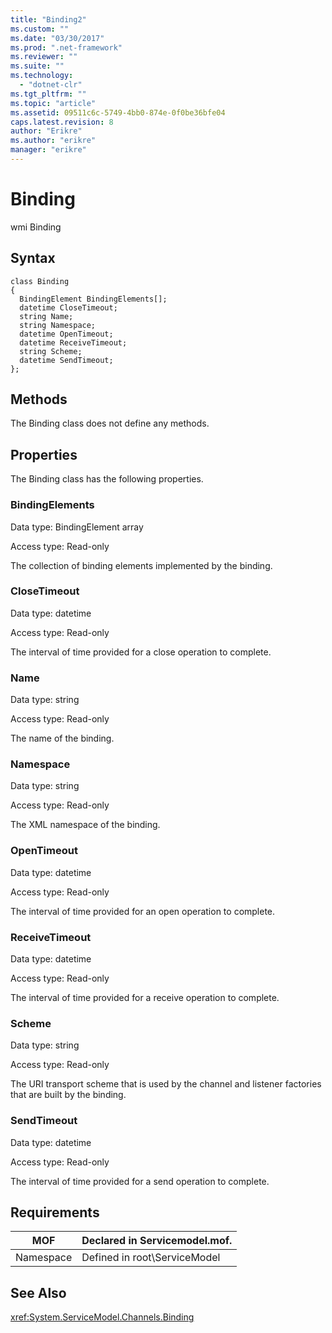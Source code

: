 ```yaml
---
title: "Binding2"
ms.custom: ""
ms.date: "03/30/2017"
ms.prod: ".net-framework"
ms.reviewer: ""
ms.suite: ""
ms.technology: 
  - "dotnet-clr"
ms.tgt_pltfrm: ""
ms.topic: "article"
ms.assetid: 09511c6c-5749-4bb0-874e-0f0be36bfe04
caps.latest.revision: 8
author: "Erikre"
ms.author: "erikre"
manager: "erikre"
---
```

# Binding
wmi Binding  
  
## Syntax  
  
```  
class Binding  
{  
  BindingElement BindingElements[];  
  datetime CloseTimeout;  
  string Name;  
  string Namespace;  
  datetime OpenTimeout;  
  datetime ReceiveTimeout;  
  string Scheme;  
  datetime SendTimeout;  
};  
```  
  
## Methods  
 The Binding class does not define any methods.  
  
## Properties  
 The Binding class has the following properties.  
  
### BindingElements  
 Data type: BindingElement array  
  
 Access type: Read-only  
  
 The collection of binding elements implemented by the binding.  
  
### CloseTimeout  
 Data type: datetime  
  
 Access type: Read-only  
  
 The interval of time provided for a close operation to complete.  
  
### Name  
 Data type: string  
  
 Access type: Read-only  
  
 The name of the binding.  
  
### Namespace  
 Data type: string  
  
 Access type: Read-only  
  
 The XML namespace of the binding.  
  
### OpenTimeout  
 Data type: datetime  
  
 Access type: Read-only  
  
 The interval of time provided for an open operation to complete.  
  
### ReceiveTimeout  
 Data type: datetime  
  
 Access type: Read-only  
  
 The interval of time provided for a receive operation to complete.  
  
### Scheme  
 Data type: string  
  
 Access type: Read-only  
  
 The URI transport scheme that is used by the channel and listener factories that are built by the binding.  
  
### SendTimeout  
 Data type: datetime  
  
 Access type: Read-only  
  
 The interval of time provided for a send operation to complete.  
  
## Requirements  
  
|MOF|Declared in Servicemodel.mof.|  
|---------|-----------------------------------|  
|Namespace|Defined in root\ServiceModel|  
  
## See Also  
 <xref:System.ServiceModel.Channels.Binding>
